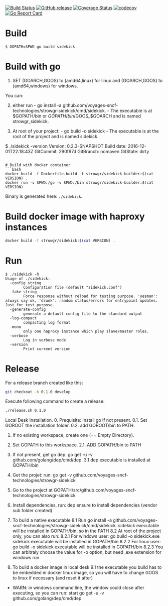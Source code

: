 [![Build Status](https://travis-ci.org/voyages-sncf-technologies/strowgr-sidekick.svg?branch=0.2.x)](https://travis-ci.org/voyages-sncf-technologies/strowgr-sidekick) [![GitHub release](https://img.shields.io/github/release/voyages-sncf-technologies/strowgr-sidekick.svg)](https://github.com/voyages-sncf-technologies/strowgr-sidekick/releases/latest) [![Coverage Status](https://coveralls.io/repos/github/voyages-sncf-technologies/strowgr-sidekick/badge.svg)](https://coveralls.io/github/voyages-sncf-technologies/strowgr-sidekick) [![codecov](https://codecov.io/gh/voyages-sncf-technologies/strowgr-sidekick/branch/0.2.x/graph/badge.svg)](https://codecov.io/gh/voyages-sncf-technologies/strowgr-sidekick) [![Go Report Card](https://goreportcard.com/badge/github.com/voyages-sncf-technologies/strowgr-sidekick)](https://goreportcard.com/report/github.com/voyages-sncf-technologies/strowgr-sidekick)


# Build

```
$ GOPATH=$PWD go build sidekick
```

# Build with go 
  1. SET (GOARCH,GOOS) to (amd64,linux) for linux and (GOARCH,GOOS) to (amd64,windows) for windows.
  
  You can:
  
  2. either run 
    - go install -a github.com/voyages-sncf-technologies/strowgr-sidekick/cmd/sidekick.
    - The executable is at $GOPATH/bin or $GOPATH/bin/$GOOS_$GOARCH and is named strowgr_sidekick.
  
  3. At root of your project: 
    - go build -o sidekick
    - The executable is at the root of the project and is named sidekick.


$ ./sidekick -version
Version: 0.2.3-SNAPSHOT
Build date: 2016-12-01T22:18:43Z
GitCommit: 290f97d
GitBranch: nomaven
GitState: dirty
```

# Build with docker container
```bash
docker build -f Dockerfile.build -t strowgr/sidekick-builder:$(cat VERSION) .
docker run -v $PWD:/go -v $PWD:/bin strowgr/sidekick-builder:$(cat VERSION)
```
Binary is generated here: ```./sidekick```.

# Build docker image with haproxy instances
```bash
docker build -t strowgr/sidekick:$(cat VERSION) .
```

# Run


```
$ ./sidekick -h
Usage of ./sidekick:
  -config string
    	Configuration file (default "sidekick.conf")
  -fake string
    	Force response without reload for testing purpose. 'yesman': always say ok, 'drunk': random status/errors for entrypoint updates. Just for test purpose.
  -generate-config
    	generate a default config file to the standard output
  -log-compact
    	compacting log format
  -mono
    	only one haproxy instance which play slave/master roles.
  -verbose
    	Log in verbose mode
  -version
    	Print current version
```

# Release

For a release branch created like this:

```bash
git checkout -b 0.1.0 develop
```

Execute following command to create a release:

```bash
./release.sh 0.1.0
```

Local Desk Installation.
  0. Prequisite: Install go if not present.
    0.1. Set GOROOT the installation folder. 
    0.2. add GOROOT/bin to PATH.
  1. If no existing workspace, create one (== Empty Directory).
  2. Set GOPATH to this workspace.
    2.1.  ADD GOPATH/bin to PATH
  3.  If not present, get go dep: go get -u -v github.com/golang/dep/cmd/dep. 
    3.1 dep executable is installed at GOPATH/bin
  4. Get the projet: run: go get -v github.com/voyages-sncf-technologies/strowgr-sidekick
  5. Go to the project at GOPATH/src/github.com/voyages-sncf-technologies/strowgr-sidekick
  7. Install dependencies, run: dep ensure to install dependencies (vendor sub folder created)
  8. To build a native executable
    8.1 Run go install -a github.com/voyages-sncf-technologies/strowgr-sidekick/cmd/sidekick.
      sidekick executable will be installed in GOPATH/bin, so in the PATH
    8.2 At root of the project only, you can also run: 
      8.2.1 For windows user: go build -o sidekick.exe sidekick executable will be installed in GOPATH/bin
      8.2.2 For linux user: go build -o sidekick executable will be installed in GOPATH/bin
      8.2.3 You can arbitraly choose the value for -o option, but need .exe extension for windows run

  9. To build a docker image in local desk
    9.1 the executable you build has to be embedded in docker linux image, so you will have to change GOOS to linux if necessary (and reset it after)
       
  
  - WARN: in windows command line, the window could close after executing, so you can run: start go get -u -v github.com/golang/dep/cmd/dep      